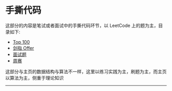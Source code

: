 # 手撕代码

这部分的内容是笔试或者面试中的手撕代码环节，以 LeetCode 上的题为主，目录如下:

* [Top 100](./Top100/)
* [剑指 Offer](./Offfer/)
* [面试题](./Audition/)
* [周赛](./Week/)

这部分与主页的数据结构与算法不一样，这里以练习实践为主，刷题为主，而主页以算法为主，侧重于理论知识

---
